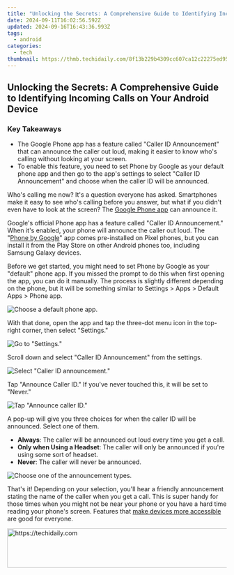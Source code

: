 ```yaml
---
title: "Unlocking the Secrets: A Comprehensive Guide to Identifying Incoming Calls on Your Android Device"
date: 2024-09-11T16:02:56.592Z
updated: 2024-09-16T16:43:36.993Z
tags:
  - android
categories:
  - tech
thumbnail: https://thmb.techidaily.com/8f13b229b4309cc607ca12c22275ed95f06f33bc5a9a2ad4f10fdb3f8f16d4fd.jpeg
---
```


## Unlocking the Secrets: A Comprehensive Guide to Identifying Incoming Calls on Your Android Device

### Key Takeaways

* The Google Phone app has a feature called "Caller ID Announcement" that can announce the caller out loud, making it easier to know who's calling without looking at your screen.
* To enable this feature, you need to set Phone by Google as your default phone app and then go to the app's settings to select "Caller ID Announcement" and choose when the caller ID will be announced.

 Who's calling me now? It's a question everyone has asked. Smartphones make it easy to see who's calling before you answer, but what if you didn't even have to look at the screen? The [Google Phone app](https://win11-tips.techidaily.com/understanding-why-files-carry-an-x-marking/) can announce it.

 Google's official Phone app has a feature called "Caller ID Announcement." When it's enabled, your phone will announce the caller out loud. The "[Phone by Google](https://www.anrdoezrs.net/links/3607085/type/dlg/sid/UUhtgUeUpU209727/https://play.google.com/store/apps/details?id=com.google.android.dialer)" app comes pre-installed on Pixel phones, but you can install it from the Play Store on other Android phones too, including Samsung Galaxy devices.

 Before we get started, you might need to set Phone by Google as your "default" phone app. If you missed the prompt to do this when first opening the app, you can do it manually. The process is slightly different depending on the phone, but it will be something similar to Settings > Apps > Default Apps > Phone app.

![Choose a default phone app.](https://static1.howtogeekimages.com/wordpress/wp-content/uploads/2023/09/screenshot_20230907-135648.png) 

 With that done, open the app and tap the three-dot menu icon in the top-right corner, then select "Settings."

![Go to "Settings."](https://static1.howtogeekimages.com/wordpress/wp-content/uploads/2023/09/screenshot_20230907-135644.png) 

 Scroll down and select "Caller ID Announcement" from the settings.

![Select "Caller ID announcement."](https://static1.howtogeekimages.com/wordpress/wp-content/uploads/2023/09/screenshot_20230907-152811.png) 

 Tap "Announce Caller ID." If you've never touched this, it will be set to "Never."

![Tap "Announce caller ID."](https://static1.howtogeekimages.com/wordpress/wp-content/uploads/2023/09/screenshot_20230907-152819.png) 

 A pop-up will give you three choices for when the caller ID will be announced. Select one of them.

* **Always**: The caller will be announced out loud every time you get a call.
* **Only when Using a Headset**: The caller will only be announced if you're using some sort of headset.
* **Never**: The caller will never be announced.

![Choose one of the announcement types.](https://static1.howtogeekimages.com/wordpress/wp-content/uploads/2023/09/screenshot_20230907-152833.png) 

 That's it! Depending on your selection, you'll hear a friendly announcement stating the name of the caller when you get a call. This is super handy for those times when you might not be near your phone or you have a hard time reading your phone's screen. Features that [make devices more accessible](https://desktop-recording.techidaily.com/enhanced-collaboration-through-top-tier-backgrounds/) are good for everyone.

<ins class="adsbygoogle"
     style="display:block"
     data-ad-format="autorelaxed"
     data-ad-client="ca-pub-7571918770474297"
     data-ad-slot="1223367746"></ins>

<ins class="adsbygoogle"
     style="display:block"
     data-ad-client="ca-pub-7571918770474297"
     data-ad-slot="8358498916"
     data-ad-format="auto"
     data-full-width-responsive="true"></ins>



<!-- affiliate ads begin -->
<a href="https://ephamedtechinc.pxf.io/c/5597632/2135473/26400" target="_top" id="2135473">
  <img src="//a.impactradius-go.com/display-ad/26400-2135473" border="0" alt="https://techidaily.com" width="728" height="90"/>
</a>
<img height="0" width="0" src="https://ephamedtechinc.pxf.io/i/5597632/2135473/26400" style="position:absolute;visibility:hidden;" border="0" />
<!-- affiliate ads end -->

